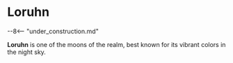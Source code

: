 # Loruhn

--8<-- "under_construction.md"

**Loruhn** is one of the moons of the realm, best known for its vibrant colors in the night sky.